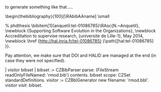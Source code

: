 to generate something like that..... 


\begin{thebibliography}{100}[\RAbibAAname]
\small

% phdthesis
\bibitem[1]{anquetil:tel-01086785}\RAsc{N.~Anquetil},
\newblock {Supporting Software Evolution in the Organizations},
\newblock Accreditation to supervise research, {universite de Lille-1}, May
  2014,
\newblock \href {http://hal.inria.fr/tel-01086785} {\path{[hal:tel-01086785]
  }}.

Pay attention, we make sure that DOI and HALID are managed at the end (in case they were not specified).


| visitor bibset |
bibset := CZBibParser parse: (FileStream readOnlyFileNamed: 'rmod.bib') contents.
bibset scope: CZSet standardDefinitions.
visitor := CZBblGenerator new filename: 'rmod.bbl'.
visitor visit: bibset.
